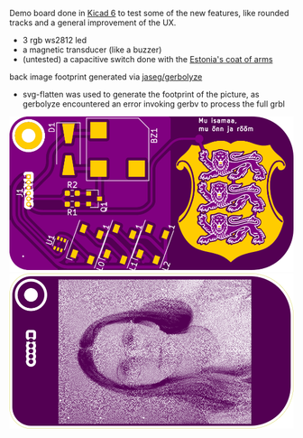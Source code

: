 Demo board done in [Kicad 6](https://kicad.org/) to test some of the new features, like rounded tracks and a general improvement of the UX.

- 3 rgb ws2812 led
- a magnetic transducer (like a buzzer)
- (untested) a capacitive switch done with the [Estonia's coat of arms](https://en.wikipedia.org/wiki/Coat_of_arms_of_Estonia) 

back image footprint generated via [ jaseg/gerbolyze ](https://github.com/jaseg/gerbolyze)

- svg-flatten was used to generate the footprint of the picture, as gerbolyze encountered an error invoking gerbv to process the full grbl

![front of the board](https://raw.githubusercontent.com/andijcr/a-kicad-demo-board/main/front_render.png)
![back of the board](https://raw.githubusercontent.com/andijcr/a-kicad-demo-board/main/back_render.png)
